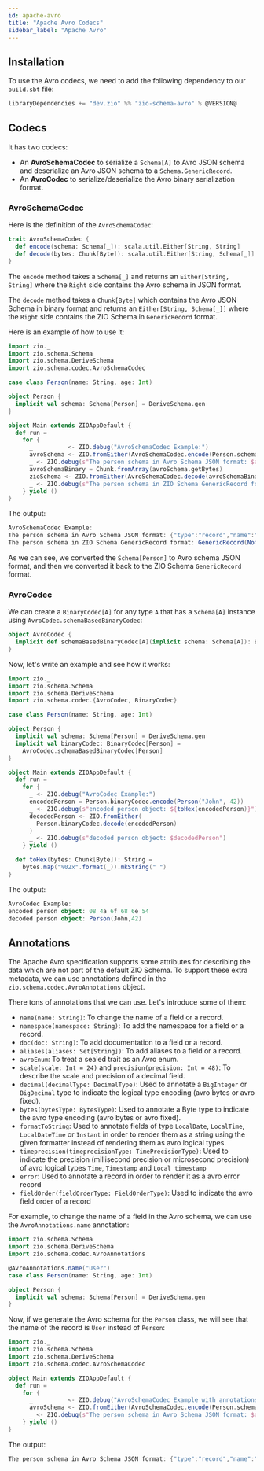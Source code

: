 ```yaml
---
id: apache-avro
title: "Apache Avro Codecs"
sidebar_label: "Apache Avro"
---
```


## Installation

To use the Avro codecs, we need to add the following dependency to our `build.sbt` file:

```scala
libraryDependencies += "dev.zio" %% "zio-schema-avro" % @VERSION@
```

## Codecs

It has two codecs:

- An **AvroSchemaCodec** to serialize a `Schema[A]` to Avro JSON schema and deserialize an Avro JSON schema to a `Schema.GenericRecord`.
- An **AvroCodec** to serialize/deserialize the Avro binary serialization format.

### AvroSchemaCodec

Here is the definition of the `AvroSchemaCodec`:

```scala
trait AvroSchemaCodec {
  def encode(schema: Schema[_]): scala.util.Either[String, String]
  def decode(bytes: Chunk[Byte]): scala.util.Either[String, Schema[_]]
}
```

The `encode` method takes a `Schema[_]` and returns an `Either[String, String]` where the `Right` side contains the Avro schema in JSON‌ format.

The `decode` method takes a `Chunk[Byte]` which contains the Avro JSON Schema in binary format and returns an `Either[String, Schema[_]]` where the `Right` side contains the ZIO Schema in `GenericRecord` format.

Here is an example of how to use it:

```scala mdoc:compile-only
import zio._
import zio.schema.Schema
import zio.schema.DeriveSchema
import zio.schema.codec.AvroSchemaCodec

case class Person(name: String, age: Int)

object Person {
  implicit val schema: Schema[Person] = DeriveSchema.gen
}

object Main extends ZIOAppDefault {
  def run =
    for {
      _          <- ZIO.debug("AvroSchemaCodec Example:")
      avroSchema <- ZIO.fromEither(AvroSchemaCodec.encode(Person.schema))
      _ <- ZIO.debug(s"The person schema in Avro Schema JSON format: $avroSchema")
      avroSchemaBinary = Chunk.fromArray(avroSchema.getBytes)
      zioSchema <- ZIO.fromEither(AvroSchemaCodec.decode(avroSchemaBinary))
      _ <- ZIO.debug(s"The person schema in ZIO Schema GenericRecord format: $zioSchema")
    } yield ()
}
```

The output:

```scala
AvroSchemaCodec Example:
The person schema in Avro Schema JSON format: {"type":"record","name":"Person","fields":[{"name":"name","type":"string"},{"name":"age","type":"int"}]}
The person schema in ZIO Schema GenericRecord format: GenericRecord(Nominal(Chunk(),Chunk(),Person),Field(name,Primitive(string,Chunk())) :*: Field(age,Primitive(int,Chunk())) :*: Empty,Chunk(name(Person)))
```

As we can see, we converted the `Schema[Person]` to Avro schema JSON format, and then we converted it back to the ZIO Schema `GenericRecord` format.

### AvroCodec

We can create a `BinaryCodec[A]` for any type `A` that has a `Schema[A]` instance using `AvroCodec.schemaBasedBinaryCodec`:

```scala
object AvroCodec {
  implicit def schemaBasedBinaryCodec[A](implicit schema: Schema[A]): BinaryCodec[A] = ???
}
```

Now, let's write an example and see how it works:

```scala mdoc:compile-only
import zio._
import zio.schema.Schema
import zio.schema.DeriveSchema
import zio.schema.codec.{AvroCodec, BinaryCodec}

case class Person(name: String, age: Int)

object Person {
  implicit val schema: Schema[Person] = DeriveSchema.gen
  implicit val binaryCodec: BinaryCodec[Person] =
    AvroCodec.schemaBasedBinaryCodec[Person]
}

object Main extends ZIOAppDefault {
  def run =
    for {
      _ <- ZIO.debug("AvroCodec Example:")
      encodedPerson = Person.binaryCodec.encode(Person("John", 42))
      _ <- ZIO.debug(s"encoded person object: ${toHex(encodedPerson)}")
      decodedPerson <- ZIO.fromEither(
        Person.binaryCodec.decode(encodedPerson)
      )
      _ <- ZIO.debug(s"decoded person object: $decodedPerson")
    } yield ()

  def toHex(bytes: Chunk[Byte]): String =
    bytes.map("%02x".format(_)).mkString(" ")
}
```

The output:

```scala
AvroCodec Example:
encoded person object: 08 4a 6f 68 6e 54
decoded person object: Person(John,42)
```

## Annotations

The Apache Avro specification supports some attributes for describing the data which are not part of the default ZIO Schema. To support these extra metadata, we can use annotations defined in the `zio.schema.codec.AvroAnnotations` object.

There tons of annotations that we can use. Let's introduce some of them:

- `name(name: String)`: To change the name of a field or a record.
- `namespace(namespace: String)`: To add the namespace for a field or a record.
- `doc(doc: String)`: To add documentation to a field or a record.
- `aliases(aliases: Set[String])`: To add aliases to a field or a record.
- `avroEnum`: To treat a sealed trait as an Avro enum.
- `scale(scale: Int = 24)` and `precision(precision: Int = 48)`: To describe the scale and precision of a decimal field.
- `decimal(decimalType: DecimalType)`: Used to annotate a `BigInteger` or `BigDecimal` type to indicate the logical type encoding (avro bytes or avro fixed).
- `bytes(bytesType: BytesType)`: Used to annotate a Byte type to indicate the avro type encoding (avro bytes or avro fixed).
- `formatToString`: Used to annotate fields of type `LocalDate`, `LocalTime`, `LocalDateTime` or `Instant` in order to render them as a string using the given formatter instead of rendering them as avro logical types.
- `timeprecision(timeprecisionType: TimePrecisionType)`: Used to indicate the precision (millisecond precision or microsecond precision) of avro logical types `Time`, `Timestamp` and `Local timestamp`
- `error`: Used to annotate a record in order to render it as a avro error record
- `fieldOrder(fieldOrderType: FieldOrderType)`: Used to indicate the avro field order of a record

For example, to change the name of a field in the Avro schema, we can use the `AvroAnnotations.name` annotation:

```scala mdoc:compile-only
import zio.schema.Schema
import zio.schema.DeriveSchema
import zio.schema.codec.AvroAnnotations

@AvroAnnotations.name("User")
case class Person(name: String, age: Int)

object Person {
  implicit val schema: Schema[Person] = DeriveSchema.gen
}
```

Now, if we generate the Avro schema for the `Person` class, we will see that the name of the record is `User` instead of `Person`:

```scala
import zio._
import zio.schema.Schema
import zio.schema.DeriveSchema
import zio.schema.codec.AvroSchemaCodec

object Main extends ZIOAppDefault {
  def run =
    for {
      _          <- ZIO.debug("AvroSchemaCodec Example with annotations:")
      avroSchema <- ZIO.fromEither(AvroSchemaCodec.encode(Person.schema))
      _ <- ZIO.debug(s"The person schema in Avro Schema JSON format: $avroSchema")
    } yield ()
}
```

The output:

```scala
The person schema in Avro Schema JSON format: {"type":"record","name":"User","fields":[{"name":"name","type":"string"},{"name":"age","type":{"type":"bytes","logicalType":"decimal","precision":48,"scale":24}}]}
```
